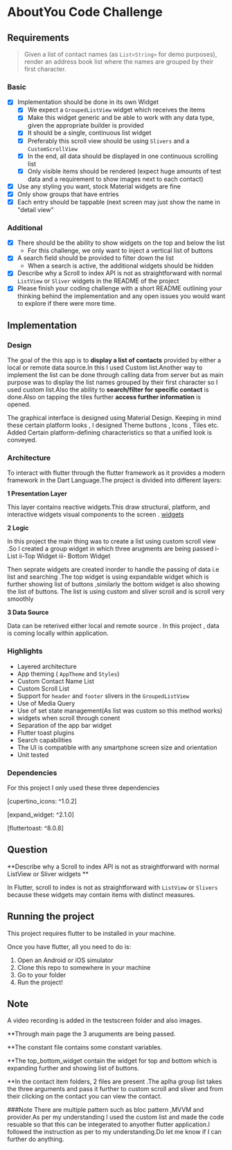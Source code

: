 # AboutYou Code Challenge

## Requirements

> Given a list of contact names (as `List<String>` for demo purposes), render an address book list where the names are grouped by their first character.

### Basic

- [x] Implementation should be done in its own Widget
    - [x] We expect a `GroupedListView` widget which receives the items
    - [x] Make this widget generic and be able to work with any data type, given the appropriate builder is provided
    - [x] It should be a single, continuous list widget
    - [x] Preferably this scroll view should be using `Slivers` and a `CustomScrollView`
    - [x] In the end, all data should be displayed in one continuous scrolling list
    - [x] Only visible items should be rendered (expect huge amounts of test data and a requirement to show images next to each contact)
- [x] Use any styling you want, stock Material widgets are fine
- [x] Only show groups that have entries
- [x] Each entry should be tappable (next screen may just show the name in "detail view"

### Additional

- [x] There should be the ability to show widgets on the top and below the list
    - For this challenge, we only want to inject a vertical list of buttons
- [x] A search field should be provided to filter down the list
    -  When a search is active, the additional widgets should be hidden
- [x] Describe why a Scroll to index API is not as straightforward with normal `ListView` or `Sliver` widgets in the README of the project
- [x] Please finish your coding challenge with a short README outlining your thinking behind the implementation and any open issues you would want to explore if there were more time.

## Implementation

### Design

The goal of the this app  is to **display a list of contacts** provided by either a local or remote data source.In this I used Custom list.Another way to implement the list can  be done through calling data from server but as main purpose was to display the list names  grouped by their first character so I used custom list.Also the ability to **search/filter for specific contact** is done.Also on tapping the tiles further **access further information** is opened.

The graphical interface is designed using Material Design. Keeping in mind these certain platform looks , I designed Theme buttons , Icons , Tiles etc. Added Certain platform-defining characteristics so that a unified look is conveyed.

### Architecture
To interact with flutter through the flutter framework as it provides a modern framework in the Dart Language.The project is divided into different layers:

**1 Presentation Layer**

This layer contains reactive widgets.This draw structural, platform, and interactive widgets visual components to the screen .
[widgets](https://flutter.dev/docs/development/ui/widgets)

**2 Logic**

In this project the main thing was to create a list using custom scroll view .So I created a group widget in which three arugments are being passed
i- List
ii-Top Widget
iii- Bottom Widget

Then seprate widgets are created inorder to handle the passing of data i.e list and searching .The top widget is using expandable widget which is further showing list of buttons
,similarly the bottom widget is also showing the list of buttons.
The list is using custom and sliver scroll and is scroll very smoothly

**3 Data Source**

Data can be reterived either local and remote source . In this project , data is coming locally within application.

### Highlights

- Layered architecture
- App theming ( `AppTheme` and `Styles`)
- Custom Contact Name List
- Custom Scroll List
- Support for `header` and `footer` slivers in the `GroupedListView`
- Use of Media Query 
- Use of set state management(As list was custom so this method works)
- widgets when scroll through conent
- Separation of the app bar widget
- Flutter toast plugins
- Search capabilities
- The UI is compatible with any smartphone screen size and orientation 
- Unit tested

### Dependencies

For this project I only used these three dependencies

  [cupertino_icons: ^1.0.2]
  
  [expand_widget: ^2.1.0]
  
  [fluttertoast: ^8.0.8]
 
 ## Question 
 
**Describe why a Scroll to index API is not as straightforward with normal ListView or Sliver widgets ** 
 
 In Flutter, scroll to index is not as straightforward with `ListView` or `Slivers` because these widgets may contain items with distinct measures. 
 
 ## Running the project

This project requires flutter to be installed in your machine. 

Once you have flutter, all you need to do is:
1. Open an Android or iOS simulator
2. Clone this repo to somewhere in your machine 
3. Go to your folder
4. Run the project!


## Note 
A video recording is added in the testscreen folder and also images.

**Through main page the 3 aruguments are being passed.

**The constant file contains some constant variables.

**The top_bottom_widget contain the widget for top and bottom which is expanding further and showing list of buttons.

**In the contact item folders, 2 files are present .The aplha group list takes the three arguments and pass it further to custom scroll and sliver and from their clicking on the contact you can view the contact.

###Note 
There are multiple pattern such as bloc pattern ,MVVM and provider.As per my understanding I used the custom list and made the code resuable so that this can be integerated to anyother flutter application.I followed the instruction as per to my understanding.Do let me know if I can further do anything.



